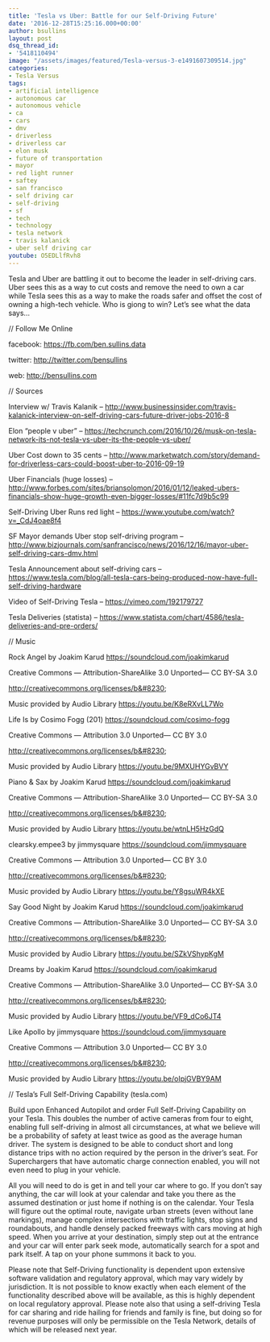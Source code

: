 ```yaml
---
title: 'Tesla vs Uber: Battle for our Self-Driving Future'
date: '2016-12-28T15:25:16.000+00:00'
author: bsullins
layout: post
dsq_thread_id:
- '5418110494'
image: "/assets/images/featured/Tesla-versus-3-e1491607309514.jpg"
categories:
- Tesla Versus
tags:
- artificial intelligence
- autonomous car
- autonomous vehicle
- ca
- cars
- dmv
- driverless
- driverless car
- elon musk
- future of transportation
- mayor
- red light runner
- saftey
- san francisco
- self driving car
- self-driving
- sf
- tech
- technology
- tesla network
- travis kalanick
- uber self driving car
youtube: O5EDLlfRvh8
---
```

Tesla and Uber are battling it out to become the leader in self-driving cars. Uber sees this as a way to cut costs and remove the need to own a car while Tesla sees this as a way to make the roads safer and offset the cost of owning a high-tech vehicle. Who is giong to win? Let&#8217;s see what the data says&#8230;

// Follow Me Online

facebook: https://fb.com/ben.sullins.data

twitter: http://twitter.com/bensullins

web: http://bensullins.com

// Sources

Interview w/ Travis Kalanik &#8211; http://www.businessinsider.com/travis-kalanick-interview-on-self-driving-cars-future-driver-jobs-2016-8

Elon &#8220;people v uber&#8221; &#8211; https://techcrunch.com/2016/10/26/musk-on-tesla-network-its-not-tesla-vs-uber-its-the-people-vs-uber/

Uber Cost down to 35 cents &#8211; http://www.marketwatch.com/story/demand-for-driverless-cars-could-boost-uber-to-2016-09-19

Uber Financials (huge losses) &#8211; http://www.forbes.com/sites/briansolomon/2016/01/12/leaked-ubers-financials-show-huge-growth-even-bigger-losses/#11fc7d9b5c99

Self-Driving Uber Runs red light &#8211; https://www.youtube.com/watch?v=_CdJ4oae8f4

SF Mayor demands Uber stop self-driving program &#8211; http://www.bizjournals.com/sanfrancisco/news/2016/12/16/mayor-uber-self-driving-cars-dmv.html

Tesla Announcement about self-driving cars &#8211; https://www.tesla.com/blog/all-tesla-cars-being-produced-now-have-full-self-driving-hardware

Video of Self-Driving Tesla &#8211; https://vimeo.com/192179727

Tesla Deliveries (statista) &#8211; https://www.statista.com/chart/4586/tesla-deliveries-and-pre-orders/

// Music

Rock Angel by Joakim Karud https://soundcloud.com/joakimkarud

Creative Commons — Attribution-ShareAlike 3.0 Unported— CC BY-SA 3.0

http://creativecommons.org/licenses/b&#8230;

Music provided by Audio Library https://youtu.be/K8eRXvLL7Wo

Life Is by Cosimo Fogg (201) https://soundcloud.com/cosimo-fogg

Creative Commons — Attribution 3.0 Unported— CC BY 3.0

http://creativecommons.org/licenses/b&#8230;

Music provided by Audio Library https://youtu.be/9MXUHYGvBVY

Piano & Sax by Joakim Karud https://soundcloud.com/joakimkarud

Creative Commons — Attribution-ShareAlike 3.0 Unported— CC BY-SA 3.0

http://creativecommons.org/licenses/b&#8230;

Music provided by Audio Library https://youtu.be/wtnLH5HzGdQ

clearsky.empee3 by jimmysquare https://soundcloud.com/jimmysquare

Creative Commons — Attribution 3.0 Unported— CC BY 3.0

http://creativecommons.org/licenses/b&#8230;

Music provided by Audio Library https://youtu.be/Y8gsuWR4kXE

Say Good Night by Joakim Karud https://soundcloud.com/joakimkarud

Creative Commons — Attribution-ShareAlike 3.0 Unported— CC BY-SA 3.0

http://creativecommons.org/licenses/b&#8230;

Music provided by Audio Library https://youtu.be/SZkVShypKgM

Dreams by Joakim Karud https://soundcloud.com/joakimkarud

Creative Commons — Attribution-ShareAlike 3.0 Unported— CC BY-SA 3.0

http://creativecommons.org/licenses/b&#8230;

Music provided by Audio Library https://youtu.be/VF9_dCo6JT4

Like Apollo by jimmysquare https://soundcloud.com/jimmysquare

Creative Commons — Attribution 3.0 Unported— CC BY 3.0

http://creativecommons.org/licenses/b&#8230;

Music provided by Audio Library https://youtu.be/oIpjGVBY9AM

// Tesla&#8217;s Full Self-Driving Capability (tesla.com)

Build upon Enhanced Autopilot and order Full Self-Driving Capability on your Tesla. This doubles the number of active cameras from four to eight, enabling full self-driving in almost all circumstances, at what we believe will be a probability of safety at least twice as good as the average human driver. The system is designed to be able to conduct short and long distance trips with no action required by the person in the driver’s seat. For Superchargers that have automatic charge connection enabled, you will not even need to plug in your vehicle.

All you will need to do is get in and tell your car where to go. If you don’t say anything, the car will look at your calendar and take you there as the assumed destination or just home if nothing is on the calendar. Your Tesla will figure out the optimal route, navigate urban streets (even without lane markings), manage complex intersections with traffic lights, stop signs and roundabouts, and handle densely packed freeways with cars moving at high speed. When you arrive at your destination, simply step out at the entrance and your car will enter park seek mode, automatically search for a spot and park itself. A tap on your phone summons it back to you.

Please note that Self-Driving functionality is dependent upon extensive software validation and regulatory approval, which may vary widely by jurisdiction. It is not possible to know exactly when each element of the functionality described above will be available, as this is highly dependent on local regulatory approval. Please note also that using a self-driving Tesla for car sharing and ride hailing for friends and family is fine, but doing so for revenue purposes will only be permissible on the Tesla Network, details of which will be released next year.</div>
